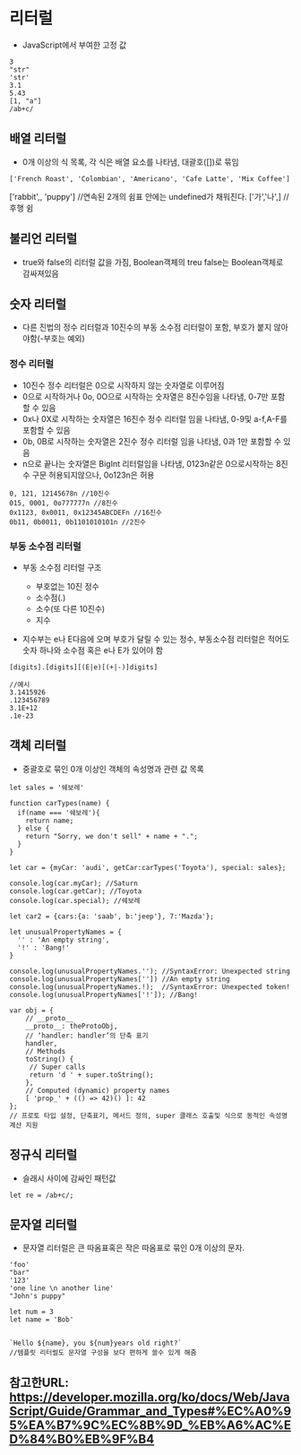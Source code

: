 # 리터럴
 - JavaScript에서 부여한 고정 값
 ```
 3
 "str"
 'str'
 3.1
 5.43
 [1, "a"]
 /ab+c/
 ```
## 배열 리터럴
- 0개 이상의 식 목록, 각 식은 배열 요소를 나타냄, 대괄호([])로 묶임
```
['French Roast', 'Colombian', 'Americano', 'Cafe Latte', 'Mix Coffee']
```
['rabbit',, 'puppy'] //연속된 2개의 쉼표 안에는 undefined가 채워진다.
['가','나',] //후행 쉼
## 불리언 리터럴
- true와 false의 리터럴 값을 가짐, Boolean객체의 treu false는 Boolean객체로 감싸져있음
## 숫자 리터럴
- 다른 진법의 정수 리터럴과 10진수의 부동 소수점 리터럴이 포함, 부호가 붙지 않아야함(-부호는 예외)
### 정수 리터럴
- 10진수 정수 리터럴은 0으로 시작하지 않는 숫자열로 이루어짐
- 0으로 시작하거나 0o, 0O으로 시작하는 숫자열은 8진수임을 나타냄, 0-7만 포함할 수 있음
- 0x나 0X로 시작하는 숫자열은 16진수 정수 리터럴 임을 나타냄, 0-9및 a-f,A-F를 포함할 수 있음
- 0b, 0B로 시작하는 숫자열은 2진수 정수 리터럴 임을 나타냄, 0과 1만 포함할 수 있음
- n으로 끝나는 숫자열은 BigInt 리터럴임을 나타냄, 0123n같은 0으로시작하는 8진수 구문 허용되지않으나, 0o123n은 허용
```
0, 121, 12145678n //10진수
015, 0001, 0o777777n //8진수
0x1123, 0x0011, 0x12345ABCDEFn //16진수
0b11, 0b0011, 0b1101010101n //2진수
```
### 부동 소수점 리터럴
- 부동 소수점 리터럴 구조
  + 부호없는 10진 정수
  + 소수점(.)
  + 소수(또 다른 10진수)
  + 지수
  
- 지수부는 e나 E다음에 오며 부호가 달릴 수 있는 정수, 부동소수점 리터럴은
적어도 숫자 하나와 소수점 혹은 e나 E가 있어야 함
```
[digits].[digits][(E|e)[(+|-)]digits]

//예시
3.1415926
.123456789
3.1E+12
.1e-23
```
## 객체 리터럴
- 중괄호로 묶인 0개 이상인 객체의 속성명과 관련 값 목록
```
let sales = '쉐보레'

function carTypes(name) {
  if(name === '쉐보레'){
    return name;
  } else {
    return "Sorry, we don't sell" + name + ".";
  }
}

let car = {myCar: 'audi', getCar:carTypes('Toyota'), special: sales};

console.log(car.myCar); //Saturn
console.log(car.getCar); //Toyota
console.log(car.special); //쉐보레

let car2 = {cars:{a: 'saab', b:'jeep'}, 7:'Mazda'};

let unusualPropertyNames = {
  '' : 'An empty string',
  '!' : 'Bang!'
}

console.log(unusualPropertyNames.''); //SyntaxError: Unexpected string
console.log(unusualPropertyNames['']) //An empty string
console.log(unusualPropertyNames.!);  //SyntaxError: Unexpected token!
console.log(unusualPropertyNames['!']); //Bang!

var obj = {
    // __proto__
    __proto__: theProtoObj,
    // ‘handler: handler’의 단축 표기
    handler,
    // Methods
    toString() {
     // Super calls
     return 'd ' + super.toString();
    },
    // Computed (dynamic) property names
    [ 'prop_' + (() => 42)() ]: 42
};
// 프로토 타입 설정, 단축표기, 메서드 정의, super 클래스 호출및 식으로 동적인 속성명 계산 지원
```
## 정규식 리터럴
- 슬래시 사이에 감싸인 패턴값
```
let re = /ab+c/;
```
## 문자열 리터럴
- 문자열 리터럴은 큰 따옴표혹은 작은 따옴표로 묶인 0개 이상의 문자.
```
'foo'
"bar"
'123'
'one line \n another line'
"John's puppy"

let num = 3
let name = 'Bob'


`Hello ${name}, you ${num}years old right?`
//템플릿 리터럴도 문자열 구성을 보다 편하게 쓸수 있게 해줌
```

## 참고한URL:   https://developer.mozilla.org/ko/docs/Web/JavaScript/Guide/Grammar_and_Types#%EC%A0%95%EA%B7%9C%EC%8B%9D_%EB%A6%AC%ED%84%B0%EB%9F%B4

